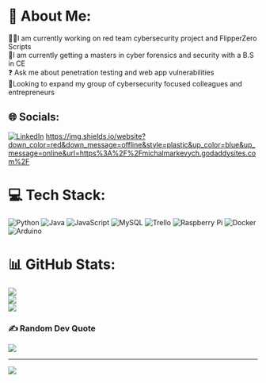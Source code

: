 # 💫 About Me:
🐱‍💻I am currently working on red team cybersecurity project and FlipperZero Scripts<br>🏫I am currently getting a masters in cyber forensics and security with a B.S in CE<br>❓ Ask me about penetration testing and web app vulnerabilities <br>🥇Looking to expand my group of cybersecurity focused colleagues and entrepreneurs<br>


## 🌐 Socials:
[![LinkedIn](https://img.shields.io/badge/LinkedIn-%230077B5.svg?logo=linkedin&logoColor=white)](https://linkedin.com/in/michal-markevych) https://img.shields.io/website?down_color=red&down_message=offline&style=plastic&up_color=blue&up_message=online&url=https%3A%2F%2Fmichalmarkevych.godaddysites.com%2F

# 💻 Tech Stack:
![Python](https://img.shields.io/badge/python-3670A0?style=plastic&logo=python&logoColor=ffdd54) ![Java](https://img.shields.io/badge/java-%23ED8B00.svg?style=plastic&logo=java&logoColor=white) ![JavaScript](https://img.shields.io/badge/javascript-%23323330.svg?style=plastic&logo=javascript&logoColor=%23F7DF1E) ![MySQL](https://img.shields.io/badge/mysql-%2300f.svg?style=plastic&logo=mysql&logoColor=white) ![Trello](https://img.shields.io/badge/Trello-%23026AA7.svg?style=plastic&logo=Trello&logoColor=white) ![Raspberry Pi](https://img.shields.io/badge/-RaspberryPi-C51A4A?style=plastic&logo=Raspberry-Pi) ![Docker](https://img.shields.io/badge/docker-%230db7ed.svg?style=plastic&logo=docker&logoColor=white) ![Arduino](https://img.shields.io/badge/-Arduino-00979D?style=plastic&logo=Arduino&logoColor=white)
# 📊 GitHub Stats:
![](https://github-readme-stats.vercel.app/api?username=michalmarkevych&theme=midnight-purple&hide_border=false&include_all_commits=false&count_private=true)<br/>
![](https://github-readme-streak-stats.herokuapp.com/?user=michalmarkevych&theme=midnight-purple&hide_border=false)<br/>
![](https://github-readme-stats.vercel.app/api/top-langs/?username=michalmarkevych&theme=midnight-purple&hide_border=false&include_all_commits=false&count_private=true&layout=compact)

### ✍️ Random Dev Quote
![](https://quotes-github-readme.vercel.app/api?type=horizontal&theme=tokyonight)

---
[![](https://visitcount.itsvg.in/api?id=michalmarkevych&icon=1&color=1)](https://visitcount.itsvg.in)

<!-- Proudly created with GPRM ( https://gprm.itsvg.in ) -->
